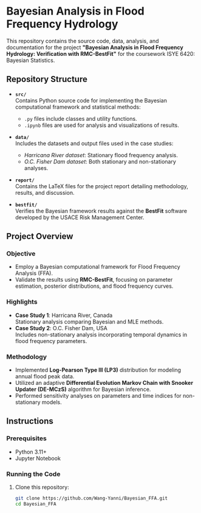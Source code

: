 # Bayesian Analysis in Flood Frequency Hydrology

This repository contains the source code, data, analysis, and documentation for the project **"Bayesian Analysis in Flood Frequency Hydrology: Verification with RMC-BestFit"** for the coursework ISYE 6420: Bayesian Statistics. 
## Repository Structure

- **`src/`**  
  Contains Python source code for implementing the Bayesian computational framework and statistical methods:
  - `.py` files include classes and utility functions.
  - `.ipynb` files are used for analysis and visualizations of results.

- **`data/`**  
  Includes the datasets and output files used in the case studies:
  - *Harricana River dataset*: Stationary flood frequency analysis.
  - *O.C. Fisher Dam dataset*: Both stationary and non-stationary analyses.

- **`report/`**  
  Contains the LaTeX files for the project report detailing methodology, results, and discussion.

- **`bestfit/`**  
  Verifies the Bayesian framework results against the **BestFit** software developed by the USACE Risk Management Center.

## Project Overview

### Objective
- Employ a Bayesian computational framework for Flood Frequency Analysis (FFA).
- Validate the results using **RMC-BestFit**, focusing on parameter estimation, posterior distributions, and flood frequency curves.

### Highlights
- **Case Study 1**: Harricana River, Canada  
  Stationary analysis comparing Bayesian and MLE methods.
- **Case Study 2**: O.C. Fisher Dam, USA  
  Includes non-stationary analysis incorporating temporal dynamics in flood frequency parameters.

### Methodology
- Implemented **Log-Pearson Type III (LP3)** distribution for modeling annual flood peak data.
- Utilized an adaptive **Differential Evolution Markov Chain with Snooker Updater (DE-MCzS)** algorithm for Bayesian inference.
- Performed sensitivity analyses on parameters and time indices for non-stationary models.

## Instructions

### Prerequisites
- Python 3.11+
- Jupyter Notebook

### Running the Code
1. Clone this repository:
   ```bash
   git clone https://github.com/Wang-Yanni/Bayesian_FFA.git
   cd Bayesian_FFA